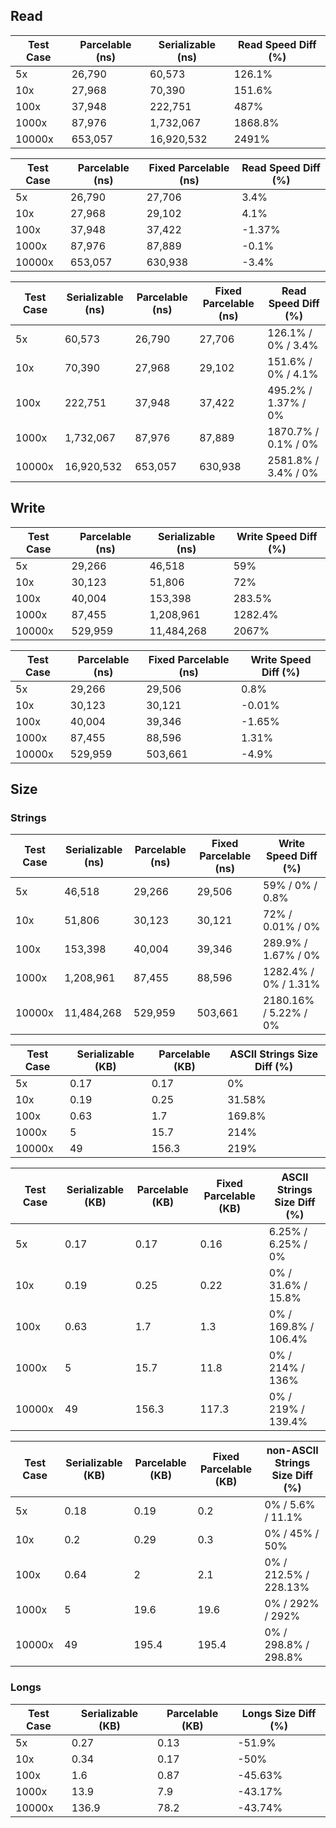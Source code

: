 
## Read

| Test Case | Parcelable (ns) | Serializable (ns) | Read Speed Diff (%) |
|-----------|-----------------|-------------------|---------------------|
| 5x        | 26,790          | 60,573            | 126.1%              |
| 10x       | 27,968          | 70,390            | 151.6%              |
| 100x      | 37,948          | 222,751           | 487%                |
| 1000x     | 87,976          | 1,732,067         | 1868.8%             |
| 10000x    | 653,057         | 16,920,532        | 2491%               |

| Test Case | Parcelable (ns) | Fixed Parcelable (ns) | Read Speed Diff (%) |
|-----------|-----------------|-----------------------|---------------------|
| 5x        | 26,790          | 27,706                | 3.4%                |
| 10x       | 27,968          | 29,102                | 4.1%                |
| 100x      | 37,948          | 37,422                | -1.37%              |
| 1000x     | 87,976          | 87,889                | -0.1%               |
| 10000x    | 653,057         | 630,938               | -3.4%               |

| Test Case | Serializable (ns) | Parcelable (ns) | Fixed Parcelable (ns) | Read Speed Diff (%) | 
|-----------|-------------------|-----------------|-----------------------|---------------------| 
| 5x        | 60,573            | 26,790          | 27,706                | 126.1% / 0% / 3.4%  | 
| 10x       | 70,390            | 27,968          | 29,102                | 151.6% / 0% / 4.1%  | 
| 100x      | 222,751           | 37,948          | 37,422                | 495.2% / 1.37% / 0% | 
| 1000x     | 1,732,067         | 87,976          | 87,889                | 1870.7% / 0.1% / 0% | 
| 10000x    | 16,920,532        | 653,057         | 630,938               | 2581.8% / 3.4% / 0% | 

## Write

| Test Case | Parcelable (ns) | Serializable (ns) | Write Speed Diff (%) |
|-----------|-----------------|-------------------|----------------------|
| 5x        | 29,266          | 46,518            | 59%                  |
| 10x       | 30,123          | 51,806            | 72%                  |
| 100x      | 40,004          | 153,398           | 283.5%               |
| 1000x     | 87,455          | 1,208,961         | 1282.4%              |
| 10000x    | 529,959         | 11,484,268        | 2067%                |

| Test Case | Parcelable (ns) | Fixed Parcelable (ns) | Write Speed Diff (%) |
|-----------|-----------------|-----------------------|----------------------|
| 5x        | 29,266          | 29,506                | 0.8%                 |
| 10x       | 30,123          | 30,121                | -0.01%               |
| 100x      | 40,004          | 39,346                | -1.65%               |
| 1000x     | 87,455          | 88,596                | 1.31%                |
| 10000x    | 529,959         | 503,661               | -4.9%                |


## Size

### Strings

| Test Case | Serializable (ns) | Parcelable (ns) | Fixed Parcelable (ns) | Write Speed Diff (%)  | 
|-----------|-------------------|-----------------|-----------------------|-----------------------| 
| 5x        | 46,518            | 29,266          | 29,506                | 59% / 0% / 0.8%       | 
| 10x       | 51,806            | 30,123          | 30,121                | 72% / 0.01% / 0%      | 
| 100x      | 153,398           | 40,004          | 39,346                | 289.9% / 1.67% / 0%   | 
| 1000x     | 1,208,961         | 87,455          | 88,596                | 1282.4% / 0% / 1.31%  | 
| 10000x    | 11,484,268        | 529,959         | 503,661               | 2180.16% / 5.22% / 0% | 

| Test Case | Serializable (KB) | Parcelable (KB) | ASCII Strings Size Diff (%) |
|-----------|-------------------|-----------------|-----------------------------|
| 5x        | 0.17              | 0.17            | 0%                          |
| 10x       | 0.19              | 0.25            | 31.58%                      |
| 100x      | 0.63              | 1.7             | 169.8%                      |
| 1000x     | 5                 | 15.7            | 214%                        |
| 10000x    | 49                | 156.3           | 219%                        |

| Test Case | Serializable (KB) | Parcelable (KB) | Fixed Parcelable (KB) | ASCII Strings Size Diff (%) |
|-----------|-------------------|-----------------|-----------------------|-----------------------------|
| 5x        | 0.17              | 0.17            | 0.16                  | 6.25% / 6.25% / 0%          |
| 10x       | 0.19              | 0.25            | 0.22                  | 0% / 31.6% / 15.8%          |
| 100x      | 0.63              | 1.7             | 1.3                   | 0% / 169.8% / 106.4%        |
| 1000x     | 5                 | 15.7            | 11.8                  | 0% / 214% / 136%            |
| 10000x    | 49                | 156.3           | 117.3                 | 0% / 219% / 139.4%          |

| Test Case | Serializable (KB) | Parcelable (KB) | Fixed Parcelable (KB) | non-ASCII Strings Size Diff (%) |
|-----------|-------------------|-----------------|-----------------------|---------------------------------|
| 5x        | 0.18              | 0.19            | 0.2                   | 0% / 5.6% / 11.1%               |
| 10x       | 0.2               | 0.29            | 0.3                   | 0% / 45% / 50%                  |
| 100x      | 0.64              | 2               | 2.1                   | 0% / 212.5% / 228.13%           |
| 1000x     | 5                 | 19.6            | 19.6                  | 0% / 292% / 292%                |
| 10000x    | 49                | 195.4           | 195.4                 | 0% / 298.8% / 298.8%            |

### Longs

| Test Case | Serializable (KB) | Parcelable (KB) | Longs Size Diff (%) |
|-----------|-------------------|-----------------|---------------------|
| 5x        | 0.27              | 0.13            | -51.9%              |
| 10x       | 0.34              | 0.17            | -50%                |
| 100x      | 1.6               | 0.87            | -45.63%             |
| 1000x     | 13.9              | 7.9             | -43.17%             |
| 10000x    | 136.9             | 78.2            | -43.74%             |
